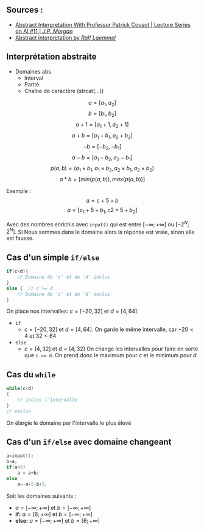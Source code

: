 ## Sources :

- [Abstract Interpretation With Professor Patrick Cousot | Lecture Series on AI #11 | *J.P. Morgan*](https://www.youtube.com/watch?v=IBlfJerAcRw)
- [Abstract interpretation by *Ralf Laemmel*](https://www.youtube.com/watch?v=zCrnMvJgeUk)

## Interprétation abstraite

- Domaines abs
    - Interval
    - Parité
    - Chaîne de caractère (strcat(...))

$$a = [a_1,a_2]$$
$$b = [b_1,b_2]$$
$$a+1 = [a_1+1,a_2+1]$$
$$a+b = [a_1+b_1,a_2+b_2]$$
$$-b = [-b_2,-b_1]$$
$$a-b = [a_1-b_2, a_2-b_1]$$
$$p(a,b) = (a_1\times{b_1},a_1\times{b_2},a_2\times{b_1},a_2\times{b_2})$$
$$a*b = [min(p(a,b)), max(p(a,b))]$$

Exemple :
$$a=c+5+b$$
$$a=[c_1+5+b_1,c2+5+b_2]$$

Avec des nombres enrichis avec `input()` qui est entre $[-\infty;+\infty]$ ou $[-2^N;2^N]$. Si Nous sommes dans le domaine alors la réponse est vraie, sinon elle est fausse.

## Cas d'un simple `if/else`

```c
if(c<d){
    // Domaine de 'c' et de 'd' inclus
}
else {  // c >= d
    // Domaine de 'c' et de 'd' exclus
}
```
On place nos intervalles: $c = [-20,32]$ et $d = [4,64]$.

- `if`
    - $c = [-20,32]$ et $d = [4,64]$. On garde le même intervalle, car $-20 < 4$ et $32 < 64$
- `else`
    - $c = [4,32]$ et $d = [4,32]$
On change les intervalles pour faire en sorte que `c >= d`. On prend donc le maximum pour $c$ et le minimum pour $d$.

## Cas du `while`

```c
while(c<d)
{
    // inclus l'intervalle
}
// exclus
```

On élargie le domaine par l'intervalle le plus élevé

## Cas d'un `if/else` avec domaine changeant

```c
a=input();
b=a;
if(a>5)
    a = a+b;
else
    a=-a+5-b+5;
```
Soit les domaines suivants :
- $a=[-\infty;+\infty]$ et $b=[-\infty;+\infty]$
- **if:** $a=[6;+\infty]$ et $b=[-\infty;+\infty]$
- **else:** $a=[-\infty;+\infty]$ et $b=[6;+\infty]$
